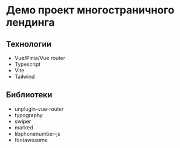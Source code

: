 # Демо проект многостраничного лендинга

## Технологии

- Vue/Pinia/Vue router
- Typescript
- Vite
- Tailwind

## Библиотеки

- unplugin-vue-router
- typography
- swiper
- marked
- libphonenumber-js
- fontawesome
